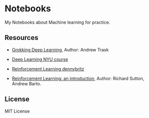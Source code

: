 # Notebooks

My Notebooks about Machine learning for practice.

## Resources

* [Grokking Deep Learning](https://www.manning.com/books/grokking-deep-learning), Author: Andrew Trask
* [Deep Learning NYU course](https://github.com/Atcold/NYU-DLSP21)

* [Reinforcement Learning dennybritz](https://github.com/dennybritz/reinforcement-learning)

* [Reinforcement Learning: an introduction](https://inst.eecs.berkeley.edu/~cs188/sp20/assets/files/SuttonBartoIPRLBook2ndEd.pdf), Author: Richard Sutton, Andrew Barto.

## License

MIT License

